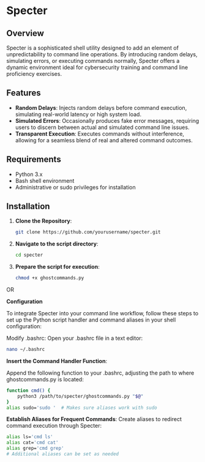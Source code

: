# Specter

## Overview
Specter is a sophisticated shell utility designed to add an element of unpredictability to command line operations. By introducing random delays, simulating errors, or executing commands normally, Specter offers a dynamic environment ideal for cybersecurity training and command line proficiency exercises.

## Features
- **Random Delays**: Injects random delays before command execution, simulating real-world latency or high system load.
- **Simulated Errors**: Occasionally produces fake error messages, requiring users to discern between actual and simulated command line issues.
- **Transparent Execution**: Executes commands without interference, allowing for a seamless blend of real and altered command outcomes.

## Requirements
- Python 3.x
- Bash shell environment
- Administrative or sudo privileges for installation

## Installation
1. **Clone the Repository**:
   ```bash
   git clone https://github.com/yourusername/specter.git


2. **Navigate to the script directory**:
   ```bash
   cd specter

3. **Prepare the script for execution**:
   ```bash
   chmod +x ghostcommands.py

OR 

**Configuration**

To integrate Specter into your command line workflow, follow these steps to set up the Python script handler and command aliases in your shell configuration:

Modify .bashrc:
Open your .bashrc file in a text editor:
```bash
nano ~/.bashrc
```
**Insert the Command Handler Function**:

Append the following function to your .bashrc, adjusting the path to where ghostcommands.py is located:
```bash
function cmd() {
    python3 /path/to/specter/ghostcommands.py "$@"
}
alias sudo='sudo '  # Makes sure aliases work with sudo
```

**Establish Aliases for Frequent Commands**:
Create aliases to redirect command execution through Specter:
```bash
alias ls='cmd ls'
alias cat='cmd cat'
alias grep='cmd grep'
# Additional aliases can be set as needed
```
